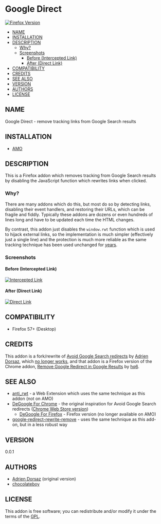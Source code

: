 # Google Direct

[![Firefox Version](https://img.shields.io/amo/v/google-direct.svg?style=popout&logo=mozilla%20firefox&colorB=green)](https://addons.mozilla.org/firefox/addon/google-direct/)

<!-- TOC -->

- [NAME](#name)
- [INSTALLATION](#installation)
- [DESCRIPTION](#description)
  - [Why?](#why)
  - [Screenshots](#screenshots)
    - [Before (Intercepted Link)](#before-intercepted-link)
    - [After (Direct Link)](#after-direct-link)
- [COMPATIBILITY](#compatibility)
- [CREDITS](#credits)
- [SEE ALSO](#see-also)
- [VERSION](#version)
- [AUTHORS](#authors)
- [LICENSE](#license)

<!-- TOC END -->

## NAME

Google Direct - remove tracking links from Google Search results

## INSTALLATION

- [AMO](https://addons.mozilla.org/firefox/addon/google-direct/)

## DESCRIPTION

This is a Firefox addon which removes tracking from Google Search results by
disabling the JavaScript function which rewrites links when clicked.

### Why?

There are many addons which do this, but most do so by detecting links,
disabling their event handlers, and restoring their URLs, which can be fragile
and fiddly. Typically these addons are dozens or even hundreds of lines long
and have to be updated each time the HTML changes.

By contrast, this addon just disables the `window.rwt` function which is used
to hijack external links, so the implementation is much simpler (effectively
just a single line) and the protection is much more reliable as the same
tracking technique has been used unchanged for
[years](https://security.stackexchange.com/a/126403).

### Screenshots

#### Before (Intercepted Link)

[![Intercepted Link](https://i.imgur.com/CDmyLE9.png)](https://i.imgur.com/CDmyLE9.png)

#### After (Direct Link)

[![Direct Link](https://i.imgur.com/ld1NUS6.png)](https://i.imgur.com/ld1NUS6.png)

## COMPATIBILITY

- Firefox 57+ (Desktop)

## CREDITS

This addon is a fork/rewrite of
[Avoid Google Search redirects](https://github.com/Trim/avoid-google-search-redirects)
by [Adrien Dorsaz](https://github.com/Trim), which
[no longer works](https://github.com/Trim/avoid-google-search-redirects/pull/4),
and that addon is a Firefox version of the Chrome addon,
[Remove Google Redirect in Google Results](https://chrome.google.com/webstore/detail/remove-google-redirect-in/miaghkkhkjklnijffegcpjlhdjelnkke)
by [hq6](https://github.com/hq6).

## SEE ALSO

- [anti_rwt](https://github.com/raffaeleflorio/anti_rwt) - a Web Extension which uses the same technique as this addon (not on AMO)
- [DeGoogle For Chrome](https://github.com/hq6/DeGoogle_Chrome) - the original inspiration for Avoid Google Search redirects ([Chrome Web Store version](https://chrome.google.com/webstore/detail/remove-google-redirect-in/miaghkkhkjklnijffegcpjlhdjelnkke))
  - [DeGoogle For Firefox](https://github.com/hq6/DeGoogle_Firefox) - Firefox version (no longer available on AMO)
- [google-redirect-rewrite-remove](https://addons.mozilla.org/en-US/firefox/addon/google-redirect-rewrite-remove/) - uses the same technique as this add-on, but in a less robust way

## VERSION

0.0.1

## AUTHORS

- [Adrien Dorsaz](https://github.com/Trim) (original version)
- [chocolateboy](mailto:chocolate@cpan.org)

## LICENSE

This addon is free software; you can redistribute and/or modify it under the
terms of the [GPL](https://www.gnu.org/copyleft/gpl.html).
